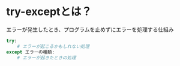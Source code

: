 # try-exceptとは？
エラーが発生したとき、プログラムを止めずにエラーを処理する仕組み　　
```Python
try:
    # エラーが起こるかもしれない処理
except エラーの種類:
    # エラーが起きたときの処理
```
